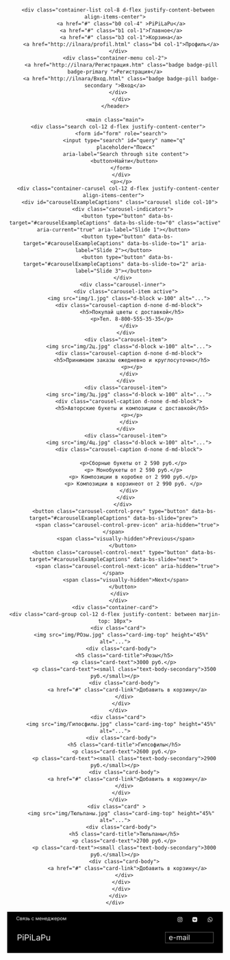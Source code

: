 <!DOCTYPE html>
<html lang="en">
<head>
  <meta charset="UTF-8">
  <meta name="viewport" content="width=device-width, initial-scale=1.0">
  <meta http-equiv="X-UA-Compatible" content="ie=edge">
  <title>Document</title>
  <link rel="stylesheet" href="css/bootstrap.css">
  <link rel="stylesheet" href="css/main.css">
  <link href="https://cdn.jsdelivr.net/npm/bootstrap@5.3.3/dist/css/bootstrap.min.css" rel="stylesheet" integrity="sha384-QWTKZyjpPEjISv5WaRU9OFeRpok6YctnYmDr5pNlyT2bRjXh0JMhjY6hW+ALEwIH" crossorigin="anonymous">
  <script src="https://cdn.jsdelivr.net/npm/bootstrap@5.3.3/dist/js/bootstrap.bundle.min.js" integrity="sha384-YvpcrYf0tY3lHB60NNkmXc5s9fDVZLESaAA55NDzOxhy9GkcIdslK1eN7N6jIeHz" crossorigin="anonymous"></script>
</head>
<body>
    <header class="container-fluid d-flex  align-items-center">  
      <div class="cont col-12 d-flex justify-content-between align-items-center">

      <div class="container-list col-8 d-flex justify-content-between align-items-center">
        <a href="#" class="b0 col-4" >PiPiLaPu</a>
        <a href="#" class="b1 col-1">Главное</a>
        <a href="#" class="b3 col-1">Корзина</a>
        <a href="http://ilnara/profil.html" class="b4 col-1">Профиль</a>
      </div>
      <div class="container-menu col-2">  
        <a href="http://ilnara/Регистрация.htm" class="badge badge-pill badge-primary ">Регистрация</a>
        <a href="http://ilnara/Вход.html" class="badge badge-pill badge-secondary ">Вход</a>
      </div>
        </div>
    </header>

    <main class="main">
      <div class="search col-12 d-flex justify-content-center">
        <form id="form" role="search">
          <input type="search" id="query" name="q"
           placeholder="Поиск"
           aria-label="Search through site content">
          <button>Найти</button>
        </form>
        </div>
        <p></p>
      <div class="container-carusel col-12 d-flex justify-content-center align-items-center"> 
        <div id="carouselExampleCaptions" class="carousel slide col-10"> 
          <div class="carousel-indicators"> 
            <button type="button" data-bs-target="#carouselExampleCaptions" data-bs-slide-to="0" class="active" aria-current="true" aria-label="Slide 1"></button> 
            <button type="button" data-bs-target="#carouselExampleCaptions" data-bs-slide-to="1" aria-label="Slide 2"></button> 
            <button type="button" data-bs-target="#carouselExampleCaptions" data-bs-slide-to="2" aria-label="Slide 3"></button> 
          </div> 
          <div class="carousel-inner"> 
            <div class="carousel-item active"> 
              <img src="img/1.jpg" class="d-block w-100" alt="..."> 
              <div class="carousel-caption d-none d-md-block"> 
                <h5>Покупай цветы с доставкой</h5> 
                <p>Тел. 8-800-555-35-35</p> 
              </div> 
            </div> 
            <div class="carousel-item"> 
              <img src="img/2ц.jpg" class="d-block w-100" alt="..."> 
              <div class="carousel-caption d-none d-md-block"> 
                <h5>Принимаем заказы ежедневно и круглосуточно</h5> 
                <p></p> 
              </div> 
            </div> 
            <div class="carousel-item"> 
              <img src="img/3ц.jpg" class="d-block w-100" alt="..."> 
              <div class="carousel-caption d-none d-md-block"> 
                <h5>Авторские букеты и композиции с доставкой</h5> 
                <p></p> 
              </div> 
            </div> 
            <div class="carousel-item"> 
              <img src="img/4ц.jpg" class="d-block w-100" alt="..."> 
              <div class="carousel-caption d-none d-md-block"> 
                 
                <p>Сборные букеты от 2 590 руб.</p>
                <p> Монобукеты от 2 590 руб.</p>
                <p> Композиции в коробке от 2 990 руб.</p>
                <p> Композиции в корзинеот от 2 990 руб. </p>
              </div> 
            </div> 
          </div> 
          <button class="carousel-control-prev" type="button" data-bs-target="#carouselExampleCaptions" data-bs-slide="prev"> 
            <span class="carousel-control-prev-icon" aria-hidden="true"></span> 
            <span class="visually-hidden">Previous</span> 
          </button> 
          <button class="carousel-control-next" type="button" data-bs-target="#carouselExampleCaptions" data-bs-slide="next"> 
            <span class="carousel-control-next-icon" aria-hidden="true"></span> 
            <span class="visually-hidden">Next</span> 
          </button> 
        </div> 
      </div>
    <div class="container-card">
    <div class="card-group col-12 d-flex justify-content: between marjin-top: 10px">
      <div class="card">
        <img src="img/РОзы.jpg" class="card-img-top" height="45%" alt="...">
        <div class="card-body">
          <h5 class="card-title">Розы</h5>
          <p class="card-text">3000 руб.</p>
          <p class="card-text"><small class="text-body-secondary">3500 руб.</small></p>
          <div class="card-body">
            <a href="#" class="card-link">Добавить в корзину</a>
          </div>
        </div>
      </div>
      <div class="card">
        <img src="img/Гипосфилы.jpg" class="card-img-top" height="45%" alt="...">
        <div class="card-body">
          <h5 class="card-title">Гипсофилы</h5>
          <p class="card-text">2600 руб.</p>
          <p class="card-text"><small class="text-body-secondary">2900 руб.</small></p>
          <div class="card-body">
            <a href="#" class="card-link">Добавить в корзину</a>
          </div>
        </div>
      </div>
      <div class="card" > 
        <img src="img/Тюльпаны.jpg" class="card-img-top" height="45%" alt="...">
        <div class="card-body">
          <h5 class="card-title">Тюльпаны</h5>
          <p class="card-text">2700 руб.</p>
          <p class="card-text"><small class="text-body-secondary">3000 руб.</small></p>
          <div class="card-body">
            <a href="#" class="card-link">Добавить в корзину</a>
          </div>
        </div>
        </div>
      </div>
    </div>
  </main>
  <dno class="dno">
    <div class="dnoo">
      <img src="img/dno.png" alt="dnooo">
    </div>
  </div>
    
  <script src="js/main.js"></script>
</body>
</html>
